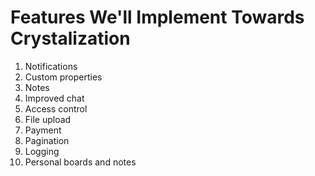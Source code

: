 # Features We'll Implement Towards Crystalization

1. Notifications
2. Custom properties
3. Notes
4. Improved chat
5. Access control
6. File upload
7. Payment
8. Pagination
9. Logging
10. Personal boards and notes
